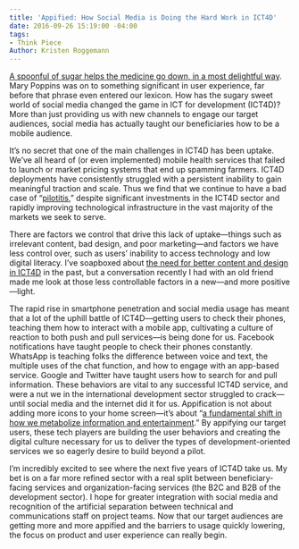 ```yaml
---
title: 'Appified: How Social Media is Doing the Hard Work in ICT4D'
date: 2016-09-26 15:19:00 -04:00
tags:
- Think Piece
Author: Kristen Roggemann
---
```


[A spoonful of sugar helps the medicine go down, in a most delightful way](https://www.youtube.com/watch?v=vLkp_Dx6VdI). Mary Poppins was on to something significant in user experience, far before that phrase even entered our lexicon. How has the sugary sweet world of social media changed the game in ICT for development (ICT4D)? More than just providing us with new channels to engage our target audiences, social media has actually taught our beneficiaries how to be a mobile audience.

<!--more-->

It’s no secret that one of the main challenges in ICT4D has been uptake. We’ve all heard of (or even implemented) mobile health services that failed to launch or market pricing systems that end up spamming farmers. ICT4D deployments have consistently struggled with a persistent inability to gain meaningful traction and scale. Thus we find that we continue to have a bad case of “[pilotitis](https://twitter.com/wayan_vota/status/383367696655474688),” despite significant investments in the ICT4D sector and rapidly improving technological infrastructure in the vast majority of the markets we seek to serve.

There are factors we control that drive this lack of uptake—things such as irrelevant content, bad design, and poor marketing—and factors we have less control over, such as users’ inability to access technology and low digital literacy. I’ve soapboxed about [the need for better content and design in ICT4D](http://www.ictworks.org/2014/10/15/hey-ict4d-it-is-time-we-take-fun-seriously/) in the past, but a conversation recently I had with an old friend made me look at those less controllable factors in a new—and more positive—light.

The rapid rise in smartphone penetration and social media usage has meant that a lot of the uphill battle of ICT4D—getting users to check their phones, teaching them how to interact with a mobile app, cultivating a culture of reaction to both push and pull services—is being done for us. Facebook notifications have taught people to check their phones constantly. WhatsApp is teaching folks the difference between voice and text, the multiple uses of the chat function, and how to engage with an app-based service. Google and Twitter have taught users how to search for and pull information. These behaviors are vital to any successful ICT4D service, and were a nut we in the international development sector struggled to crack—until social media and the internet did it for us. Appification is not about adding more icons to your home screen—it’s about “[a fundamental shift in how we metabolize information and entertainment](http://www.forbes.com/sites/anthonykosner/2012/12/16/forecast-2013-the-appification-of-everything-will-turn-the-web-into-an-app-o-verse/#69dce7028ec0).” By appifying our target users, these tech players are building the user behaviors and creating the digital culture necessary for us to deliver the types of development-oriented services we so eagerly desire to build beyond a pilot.

I’m incredibly excited to see where the next five years of ICT4D take us. My bet is on a far more refined sector with a real split between beneficiary-facing services and organization-facing services (the B2C and B2B of the development sector). I hope for greater integration with social media and recognition of the artificial separation between technical and communications staff on project teams. Now that our target audiences are getting more and more appified and the barriers to usage quickly lowering, the focus on product and user experience can really begin.
